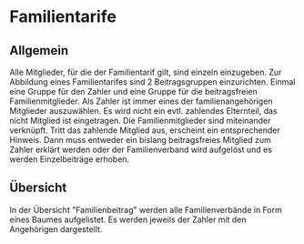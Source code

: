 # Familientarife

## Allgemein

Alle Mitglieder, für die der Familientarif gilt, sind einzeln einzugeben. Zur Abbildung eines Familientarifes sind 2 Beitragsgruppen einzurichten. Einmal eine Gruppe für den Zahler und eine Gruppe für die beitragsfreien Familienmitglieder. Als Zahler ist immer eines der familienangehörigen Mitglieder auszuwählen. Es wird nicht ein evtl. zahlendes Elternteil, das nicht Mitglied ist eingetragen. Die Familienmitglieder sind miteinander verknüpft. Tritt das zahlende Mitglied aus, erscheint ein entsprechender Hinweis. Dann muss entweder ein bislang beitragsfreies Mitglied zum Zahler erklärt werden oder der Familienverband wird aufgelöst und es werden Einzelbeiträge erhoben.

## Übersicht

In der Übersicht "Familienbeitrag" werden alle Familienverbände in Form eines Baumes aufgelistet. Es werden jeweils der Zahler mit den Angehörigen dargestellt.



